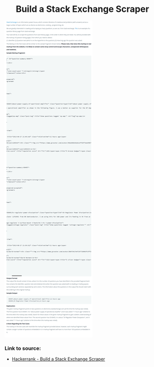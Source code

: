 <h1 align="center">Build a Stack Exchange Scraper</h1>

![alt text](https://raw.githubusercontent.com/matthew01lokiet/Github-repos-images/main/Other/Regex/PjSWAz2e_o.png)

### Link to source: 
- <a href="https://www.hackerrank.com/challenges/stack-exchange-scraper/problem">Hackerrank - Build a Stack Exchange Scraper</a>

